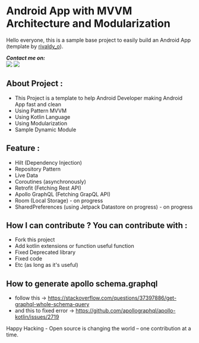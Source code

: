 # Android App with MVVM Architecture and Modularization
Hello everyone, this is a sample base project to easily build an Android App (template by [rivaldy_o](https://github.com/im-o)).  
  
***Contact me on:***  
[![](https://img.shields.io/badge/-Telegram-blue?logo=telegram)](http://t.me/rvl_o)
[![](https://img.shields.io/badge/-Linkedin-blue?logo=linkedin)](https://www.linkedin.com/in/rivaldy-o/)

## About Project :
- This Project is a template to help Android Developer making Android App fast and clean
- Using Pattern MVVM
- Using Kotlin Language
- Using Modularization
- Sample Dynamic Module

## Feature :
- Hilt (Dependency Injection)
- Repository Pattern
- Live Data
- Coroutines (asynchronously)
- Retrofit (Fetching Rest API)
- Apollo GraphQL (Fetching GrapQL API)
- Room (Local Storage) - on progress
- SharedPreferences (using Jetpack Datastore on progress) - on progress

## How I can contribute ? You can contribute with :
- Fork this project
- Add kotlin extensions or function useful function
- Fixed Deprecated library
- Fixed code
- Etc (as long as it's useful)

## How to generate apollo schema.graphql
- follow this -> https://stackoverflow.com/questions/37397886/get-graphql-whole-schema-query
- and this to fixed error -> https://github.com/apollographql/apollo-kotlin/issues/2719

<!-- ## Rule : -->
<!-- - I think no rule, as long as it's useful i'll be review it, if you Android Developer you can easy to make pull request about this project -->
<!-- - When you see this project is spam, you can report [here](https://hacktoberfest.digitalocean.com/report) -->

Happy Hacking - Open source is changing the world – one contribution at a time.
